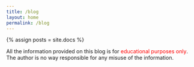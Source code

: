 ```yaml
---
title: /blog
layout: home
permalink: /blog
---
```

{% assign posts = site.docs %}

<p style="display:inline;">All the information provided on this blog is for <div style="color:red;display:inline;">educational purposes only</div>. The author is no way responsible for any misuse of the information.</p>
&nbsp;
